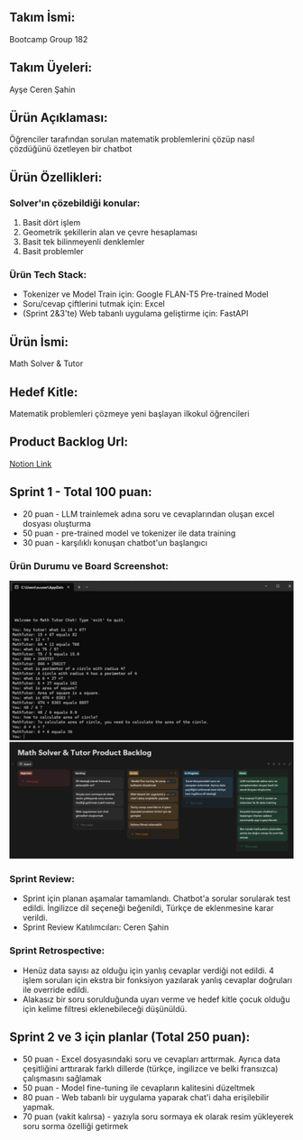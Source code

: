 ## Takım İsmi:
Bootcamp Group 182

## Takım Üyeleri:
Ayşe Ceren Şahin

## Ürün Açıklaması:
Öğrenciler tarafından sorulan matematik problemlerini çözüp nasıl çözdüğünü özetleyen bir chatbot

## Ürün Özellikleri:

### Solver'ın çözebildiği konular: 
1. Basit dört işlem
2. Geometrik şekillerin alan ve çevre hesaplaması
3. Basit tek bilinmeyenli denklemler
4. Basit problemler

### Ürün Tech Stack:
- Tokenizer ve Model Train için: Google FLAN-T5 Pre-trained Model
- Soru/cevap çiftlerini tutmak için: Excel
- (Sprint 2&3'te) Web tabanlı uygulama geliştirme için: FastAPI

## Ürün İsmi:
Math Solver & Tutor

## Hedef Kitle:
Matematik problemleri çözmeye yeni başlayan ilkokul öğrencileri 

## Product Backlog Url:
[Notion Link](https://www.notion.so/Math-Solver-Tutor-Product-Backlog-22938967824d8077a2aadf84cb9cf02f?source=copy_link)

## Sprint 1 - Total 100 puan:

- 20 puan - LLM trainlemek adına soru ve cevaplarından oluşan excel dosyası oluşturma
- 50 puan - pre-trained model ve tokenizer ile data training
- 30 puan - karşılıklı konuşan chatbot'un başlangıcı


### Ürün Durumu ve Board Screenshot:
  ![Durum](https://github.com/cerensah/Bootcamp-Group-182/blob/main/urunDurumu.png)
  ![BacklogSS](https://github.com/cerensah/Bootcamp-Group-182/blob/main/backlog.png)
### Sprint Review:
  - Sprint için planan aşamalar tamamlandı. Chatbot'a sorular sorularak test edildi. İngilizce dil seçeneği beğenildi, Türkçe de eklenmesine karar verildi.
  - Sprint Review Katılımcıları: Ceren Şahin
       
### Sprint Retrospective:
  - Henüz data sayısı az olduğu için yanlış cevaplar verdiği not edildi. 4 işlem soruları için ekstra bir fonksiyon yazılarak yanlış cevaplar doğruları ile override edildi.
  - Alakasız bir soru sorulduğunda uyarı verme ve hedef kitle çocuk olduğu için kelime filtresi eklenebileceği düşünüldü.

## Sprint 2 ve 3 için planlar (Total 250 puan):

- 50 puan - Excel dosyasındaki soru ve cevapları arttırmak. Ayrıca data çeşitliğini arttırarak farklı dillerde (türkçe, ingilizce ve belki fransızca) çalışmasını sağlamak
- 50 puan - Model fine-tuning ile cevapların kalitesini düzeltmek
- 80 puan - Web tabanlı bir uygulama yaparak chat'i daha erişilebilir yapmak.
- 70 puan (vakit kalırsa) - yazıyla soru sormaya ek olarak resim yükleyerek soru sorma özelliği getirmek

